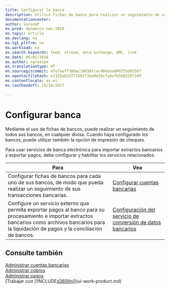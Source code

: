 ```yaml
---
title: Configurar la banca
description: Utilice fichas de banco para realizar un seguimiento de sus cuentas bancarias y configurar las fuentes de bancos para intercambiar datos.
documentationcenter: 
author: SorenGP
ms.prod: dynamics-nav-2018
ms.topic: article
ms.devlang: na
ms.tgt_pltfrm: na
ms.workload: na
ms.search.keywords: feed, stream, data exchange, AMC, link
ms.date: 06/02/2016
ms.author: sgroespe
ms.translationtype: HT
ms.sourcegitcommit: 4fefaef7380ac10836fcac404eea006f55d8556f
ms.openlocfilehash: e1325a62d771502f1ba0d28cfa4efb5682297349
ms.contentlocale: es-es
ms.lasthandoff: 10/16/2017

---
```

# <a name="setting-up-banking"></a>Configurar banca
Mediante el uso de fichas de bancos, puede realizar un seguimiento de todos sus bancos, en cualquier divisa. Cuando haya configurado los bancos, puede utilizar también la opción de impresión de cheques.

Para usar servicios de banca electrónica para importar extractos bancarios y exportar pagos, debe configurar y habilitar los servicios relacionados.

| Para | Vea |
| --- | --- |
| Configurar fichas de bancos para cada uno de sus bancos, de modo que pueda realizar un seguimiento de sus transacciones bancarias. |[Configurar cuentas bancarias](bank-how-setup-bank-accounts.md) |
| Configure un servicio externo que permita exportar pagos al banco para su procesamiento e importar extractos bancarios como archivos bancarios para la liquidación de pagos y la conciliación de bancos. |[Configuración del servicio de conversión de datos bancarios](bank-how-setup-bank-data-conversion-service.md) |

## <a name="see-also"></a>Consulte también
[Administrar cuentas bancarias](bank-manage-bank-accounts.md)  
[Administrar cobros](receivables-manage-receivables.md)  
[Administrar pagos](payables-manage-payables.md)  
[Trabajar con [!INCLUDE[d365fin](includes/d365fin_md.md)]](ui-work-product.md)


